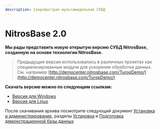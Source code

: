 ```yaml
---
description: Сверхбыстрая мультимодельная СУБД
---
```


# NitrosBase 2.0

**Мы рады представить новую открытую версию СУБД NitrosBase, созданную на основе технологии NitrosBase.** 

> Предыдущие версии использовались в различных проектах как специализированные модули для ускорения обработки данных. См. например [http://democenter.nitrosbase.com/TuropDemo/](http://democenter.nitrosbase.com/TuropDemo/)

**Скачать версию можно по следующим ссылкам:**

* [Версия для Windows](http://nitrosbase.ru/nitrosbase-2.0.0-win.zip)
* [Версия для Linux](http://nitrosbase.ru/nitrosbase-2.0.0-ubuntu17.04.tar.gz)

После скачивания архива посмотрите следующий документ [Установка и администрирование](ustanovka-i-administrirovanie.md), разделы [Установка](ustanovka-i-administrirovanie.md#ustanovka) и [Подготовка демонстрационной базы данных](ustanovka-i-administrirovanie.md#podgotovka-demonstracionnoi-bd)  


